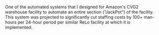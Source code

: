 One of the automated systems that I designed for Amazon's CVG2 warehouse facility to automate an entire section ("JackPot") of the facility. This system was projected to significantly cut staffing costs by 100+ man-hours per 24-hour period per similar ReLo facility at which it is implemented.
